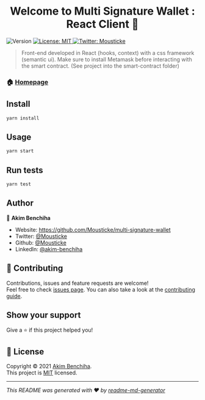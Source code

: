 <h1 align="center">Welcome to Multi Signature Wallet : React Client 👋</h1>
<p>
  <img alt="Version" src="https://img.shields.io/badge/version-0.1.0-blue.svg?cacheSeconds=2592000" />
  <a href="https://github.com/Mousticke/multi-signature-wallet/blob/main/LICENSE" target="_blank">
    <img alt="License: MIT" src="https://img.shields.io/badge/License-MIT-yellow.svg" />
  </a>
  <a href="https://twitter.com/Mousticke" target="_blank">
    <img alt="Twitter: Mousticke" src="https://img.shields.io/twitter/follow/Mousticke.svg?style=social" />
  </a>
</p>

> Front-end developed in React (hooks, context) with a css framework (semantic ui). Make sure to install Metamask before interacting with the smart contract. (See project into the smart-contract folder)

### 🏠 [Homepage](https://github.com/Mousticke/multi-signature-wallet)

## Install

```sh
yarn install
```

## Usage

```sh
yarn start
```

## Run tests

```sh
yarn test
```

## Author

👤 **Akim Benchiha**

* Website: https://github.com/Mousticke/multi-signature-wallet
* Twitter: [@Mousticke](https://twitter.com/Mousticke)
* Github: [@Mousticke](https://github.com/Mousticke)
* LinkedIn: [@akim-benchiha](https://linkedin.com/in/akim-benchiha)

## 🤝 Contributing

Contributions, issues and feature requests are welcome!<br />Feel free to check [issues page](https://github.com/Mousticke/multi-signature-wallet/issues). You can also take a look at the [contributing guide](https://github.com/Mousticke/multi-signature-wallet/blob/main/client/CONTRIBUTING.md).

## Show your support

Give a ⭐️ if this project helped you!

## 📝 License

Copyright © 2021 [Akim Benchiha](https://github.com/Mousticke).<br />
This project is [MIT](https://github.com/Mousticke/multi-signature-wallet/blob/main/LICENSE) licensed.

***
_This README was generated with ❤️ by [readme-md-generator](https://github.com/kefranabg/readme-md-generator)_